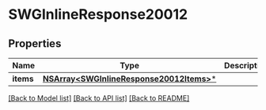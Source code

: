 # SWGInlineResponse20012

## Properties
Name | Type | Description | Notes
------------ | ------------- | ------------- | -------------
**items** | [**NSArray&lt;SWGInlineResponse20012Items&gt;***](SWGInlineResponse20012Items.md) |  | [optional] 

[[Back to Model list]](../README.md#documentation-for-models) [[Back to API list]](../README.md#documentation-for-api-endpoints) [[Back to README]](../README.md)


